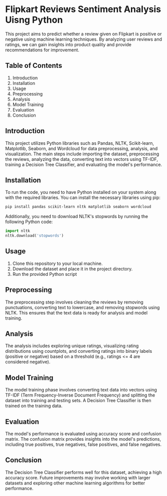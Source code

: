 # Flipkart Reviews Sentiment Analysis Uisng Python

This project aims to predict whether a review given on Flipkart is positive or negative using machine learning techniques. By analyzing user reviews and ratings, we can gain insights into product quality and provide recommendations for improvement.

## Table of Contents
1. Introduction
2. Installation
3. Usage
4. Preprocessing
5. Analysis
6. Model Training
7. Evaluation
8. Conclusion

## Introduction
This project utilizes Python libraries such as Pandas, NLTK, Scikit-learn, Matplotlib, Seaborn, and Wordcloud for data preprocessing, analysis, and visualization. The main steps include importing the dataset, preprocessing the reviews, analyzing the data, converting text into vectors using TF-IDF, training a Decision Tree Classifier, and evaluating the model's performance.

## Installation
To run the code, you need to have Python installed on your system along with the required libraries. You can install the necessary libraries using pip:

```bash
pip install pandas scikit-learn nltk matplotlib seaborn wordcloud
```

Additionally, you need to download NLTK's stopwords by running the following Python code:

```python
import nltk
nltk.download('stopwords')
```

## Usage
1. Clone this repository to your local machine.
2. Download the dataset and place it in the project directory.
3. Run the provided Python script

## Preprocessing
The preprocessing step involves cleaning the reviews by removing punctuations, converting text to lowercase, and removing stopwords using NLTK. This ensures that the text data is ready for analysis and model training.

## Analysis
The analysis includes exploring unique ratings, visualizing rating distributions using countplots, and converting ratings into binary labels (positive or negative) based on a threshold (e.g., ratings <= 4 are considered negative).

## Model Training
The model training phase involves converting text data into vectors using TF-IDF (Term Frequency-Inverse Document Frequency) and splitting the dataset into training and testing sets. A Decision Tree Classifier is then trained on the training data.

## Evaluation
The model's performance is evaluated using accuracy score and confusion matrix. The confusion matrix provides insights into the model's predictions, including true positives, true negatives, false positives, and false negatives.

## Conclusion
The Decision Tree Classifier performs well for this dataset, achieving a high accuracy score. Future improvements may involve working with larger datasets and exploring other machine learning algorithms for better performance.
